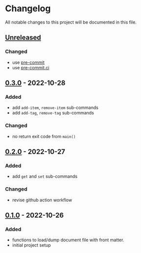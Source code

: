 # Changelog

All notable changes to this project will be documented in this file.

## [Unreleased]

### Changed
* use [pre-commit](https://pre-commit.com/)
* use [pre-commit.ci](https://pre-commit.ci)

## [0.3.0] - 2022-10-28

### Added
* add `add-item`, `remove-item` sub-commands
* add `add-tag`, `remove-tag` sub-commands

### Changed
* no return exit code from `main()`

## [0.2.0] - 2022-10-27

### Added
* add `get` and `set` sub-commands

### Changed
* revise github action workflow

## [0.1.0] - 2022-10-26

### Added
* functions to load/dump document file with front matter.
* initial project setup


[Unreleased]: https://github.com/koyeung/py-frontmatter/compare/main...HEAD
[0.3.0]: https://github.com/koyeung/py-frontmatter/releases/tag/0.3.0
[0.2.0]: https://github.com/koyeung/py-frontmatter/releases/tag/0.2.0
[0.1.0]: https://github.com/koyeung/py-frontmatter/releases/tag/0.1.0
